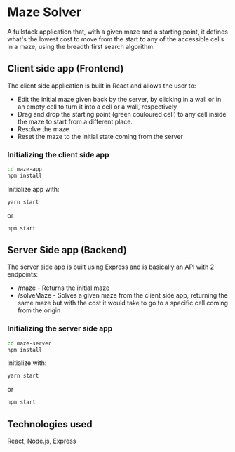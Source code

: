 # Maze Solver

A fullstack application that, with a given maze and a starting point, it defines what's the lowest cost to move from the start to any of the accessible cells in a maze, using the breadth first search algorithm.

## Client side app (Frontend)

The client side application is built in React and allows the user to:

* Edit the initial maze given back by the server, by clicking in a wall or in an empty cell to turn it into a cell or a wall, respectively
* Drag and drop the starting point (green couloured cell) to any cell inside the maze to start from a different place.
* Resolve the maze
* Reset the maze to the initial state coming from the server

### Initializing the client side app

````bash
cd maze-app
npm install
````

Initialize app with:

````bash
yarn start
````

or 

````bash
npm start
````

## Server Side app (Backend)

The server side app is built using Express and is basically an API with 2 endpoints:

* /maze - Returns the initial maze
* /solveMaze - Solves a given maze from the client side app, returning the same maze but with the cost it would take to go to a specific cell coming from the origin

### Initializing the server side app

```bash
cd maze-server
npm install
```

Initialize with:

````bash
yarn start
````

or 

````bash
npm start
````

## Technologies used

React, Node.js, Express
